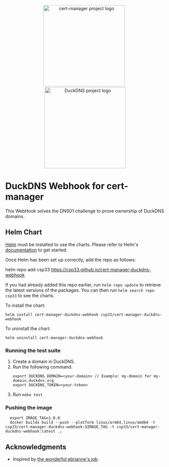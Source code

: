 <p align="center">
  <img src="https://raw.githubusercontent.com/cert-manager/cert-manager/d53c0b9270f8cd90d908460d69502694e1838f5f/logo/logo-small.png" height="256" width="256" alt="cert-manager project logo" />
  &nbsp;
  <img src="https://raw.githubusercontent.com/linuxserver/docker-templates/master/linuxserver.io/img/duckdns.png" height="256" width="256" alt="DuckDNS project logo" />
</p>

# DuckDNS Webhook for cert-manager

This WebHook solves the DNS01 challenge to prove ownership of DuckDNS domains.

## Helm Chart

[Helm](https://helm.sh) must be installed to use the charts.  Please refer to
Helm's [documentation](https://helm.sh/docs) to get started.

Once Helm has been set up correctly, add the repo as follows:

helm repo add csp33 https://csp33.github.io/cert-manager-duckdns-webhook

If you had already added this repo earlier, run `helm repo update` to retrieve
the latest versions of the packages.  You can then run `helm search repo
csp33` to see the charts.

To install the <chart-name> chart:

    helm install cert-manager-duckdns-webhook csp33/cert-manager-duckdns-webhook

To uninstall the chart:

    helm uninstall cert-manager-duckdns-webhook

### Running the test suite

1. Create a domain in DuckDNS.
2. Run the following command.
    ```shell
    export DUCKDNS_DOMAIN=<your-domain> // Example: my-domain for my-domain.duckdns.org
    export DUCKDNS_TOKEN=<your-token>
    ```
3. Run `make test`

### Pushing the image

```shell
  export IMAGE_TAG=1.0.0
  docker buildx build --push --platform linux/arm64,linux/amd64 -t csp33/cert-manager-duckdns-webhook:$IMAGE_TAG -t csp33/cert-manager-duckdns-webhook:latest .;
```

## Acknowledgments

- Inspired by [the wonderful ebrianne's job](https://github.com/ebrianne/cert-manager-webhook-duckdns).
